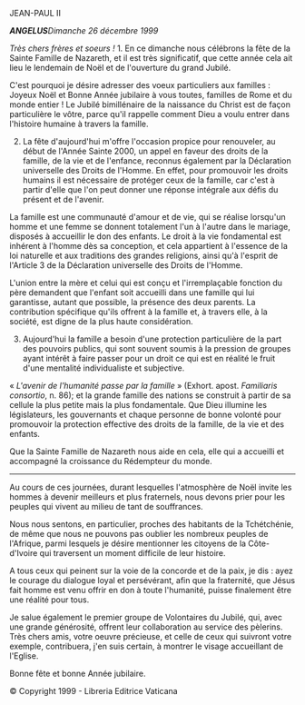 JEAN-PAUL II

***ANGELUS****Dimanche 26 décembre 1999*

*Très chers frères et soeurs !* 1. En ce dimanche nous célébrons la fête de la Sainte Famille de Nazareth, et il est très significatif, que cette année cela ait lieu le lendemain de Noël et de l'ouverture du grand Jubilé.

C'est pourquoi je désire adresser des voeux particuliers aux familles : Joyeux Noël et Bonne Année jubilaire à vous toutes, familles de Rome et du monde entier ! Le Jubilé bimillénaire de la naissance du Christ est de façon particulière le vôtre, parce qu'il rappelle comment Dieu a voulu entrer dans l'histoire humaine à travers la famille.

2. La fête d'aujourd'hui m'offre l'occasion propice pour renouveler, au début de l'Année Sainte 2000, un appel en faveur des droits de la famille, de la vie et de l'enfance, reconnus également par la Déclaration universelle des Droits de l'Homme. En effet, pour promouvoir les droits humains il est nécessaire de protéger ceux de la famille, car c'est à partir d'elle que l'on peut donner une réponse intégrale aux défis du présent et de l'avenir.

La famille est une communauté d'amour et de vie, qui se réalise lorsqu'un homme et une femme se donnent totalement l'un à l'autre dans le mariage, disposés à accueillir le don des enfants. Le droit à la vie fondamental est inhérent à l'homme dès sa conception, et cela appartient à l'essence de la loi naturelle et aux traditions des grandes religions, ainsi qu'à l'esprit de l'Article 3 de la Déclaration universelle des Droits de l'Homme.

L'union entre la mère et celui qui est conçu et l'irremplaçable fonction du père demandent que l'enfant soit accueilli dans une famille qui lui garantisse, autant que possible, la présence des deux parents. La contribution spécifique qu'ils offrent à la famille et, à travers elle, à la société, est digne de la plus haute considération.

3. Aujourd'hui la famille a besoin d'une protection particulière de la part des pouvoirs publics, qui sont souvent soumis à la pression de groupes ayant intérêt à faire passer pour un droit ce qui est en réalité le fruit d'une mentalité individualiste et subjective.

« *L'avenir de l'humanité passe par la famille* » (Exhort. apost. *Familiaris consortio*, n. 86); et la grande famille des nations se construit à partir de sa cellule la plus petite mais la plus fondamentale. Que Dieu illumine les législateurs, les gouvernants et chaque personne de bonne volonté pour promouvoir la protection effective des droits de la famille, de la vie et des enfants.

Que la Sainte Famille de Nazareth nous aide en cela, elle qui a accueilli et accompagné la croissance du Rédempteur du monde.

* * *

Au cours de ces journées, durant lesquelles l'atmosphère de Noël invite les hommes à devenir meilleurs et plus fraternels, nous devons prier pour les peuples qui vivent au milieu de tant de souffrances.

Nous nous sentons, en particulier, proches des habitants de la Tchétchénie, de même que nous ne pouvons pas oublier les nombreux peuples de l'Afrique, parmi lesquels je désire mentionner les citoyens de la Côte-d'Ivoire qui traversent un moment difficile de leur histoire.

A tous ceux qui peinent sur la voie de la concorde et de la paix, je dis : ayez le courage du dialogue loyal et persévérant, afin que la fraternité, que Jésus fait homme est venu offrir en don à toute l'humanité, puisse finalement être une réalité pour tous.

Je salue également le premier groupe de Volontaires du Jubilé, qui, avec une grande générosité, offrent leur collaboration au service des pèlerins. Très chers amis, votre oeuvre précieuse, et celle de ceux qui suivront votre exemple, contribuera, j'en suis certain, à montrer le visage accueillant de l'Eglise.

Bonne fête et bonne Année jubilaire.

© Copyright 1999 - Libreria Editrice Vaticana